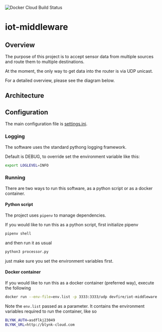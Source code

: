 ![Docker Cloud Build Status](https://img.shields.io/docker/cloud/build/devfire/iot-middleware?style=for-the-badge)

# iot-middleware

## Overview
The purpose of this project is to accept sensor data from multiple sources and route them to multiple destinations.

At the moment, the only way to get data into the router is via UDP unicast.

For a detailed overview, please see the diagram below.

## Architecture

## Configuration
The main configuration file is [settings.ini](settings.ini).



### Logging
The software uses the standard pythong logging framework. 

Default is DEBUG, to override set the environment variable like this:
```bash
export LOGLEVEL=INFO
```

### Running
There are two ways to run this software, as a python script or as a docker container.

#### Python script
The project uses `pipenv` to manage dependencies.

If you would like to run this as a python script, first initialize pipenv

```bash
pipenv shell
```

and then run it as usual

```bash
python3 processor.py
```

just make sure you set the environment variables first.

#### Docker container
If you would like to run this as a docker container (preferred way), execute the following

```bash
docker run --env-file=env.list -p 3333:3333/udp devfire/iot-middleware:latest
```

Note the `env.list` passed as a parameter. It contains the environment variables required to run the container, like so

```bash
BLYNK_AUTH=asdflkj23049
BLYNK_URL=http://blynk-cloud.com
```